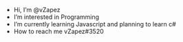 - Hi, I’m @vZapez
- I’m interested in Programming
- I’m currently learning Javascript and planning to learn c#
- How to reach me vZapez#3520

<!---
vZapez/vZapez is a ✨ special ✨ repository because its `README.md` (this file) appears on your GitHub profile.
You can click the Preview link to take a look at your changes.
--->
